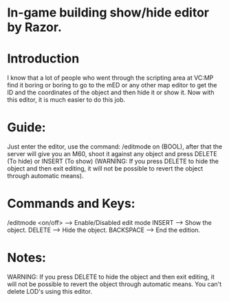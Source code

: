 # In-game building show/hide editor by Razor.
# Introduction
I know that a lot of people who went through the scripting area at VC:MP find it boring or boring to go to the mED or any other map editor to get the ID and the coordinates of the object and then hide it or show it. Now with this editor, it is much easier to do this job.

# Guide:
Just enter the editor, use the command: /editmode on (BOOL), after that the server will give you an M60, shoot it against any object and press DELETE (To hide) or INSERT (To show) (WARNING: If you press DELETE to hide the object and then exit editing, it will not be possible to revert the object through automatic means).

# Commands and Keys:
/editmode <on/off> --> Enable/Disabled edit mode
INSERT --> Show the object.
DELETE --> Hide the object.
BACKSPACE --> End the edition.

# Notes:
WARNING: If you press DELETE to hide the object and then exit editing, it will not be possible to revert the object through automatic means.
You can't delete LOD's using this editor.
